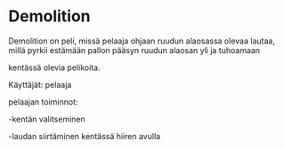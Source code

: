 # Demolition

Demolition on peli, missä pelaaja ohjaan ruudun alaosassa olevaa lautaa, millä pyrkii estämään pallon pääsyn ruudun alaosan yli ja tuhoamaan 

kentässä olevia pelikoita.

Käyttäjät: pelaaja

pelaajan toiminnot:

-kentän valitseminen

-laudan siirtäminen kentässä hiiren avulla
